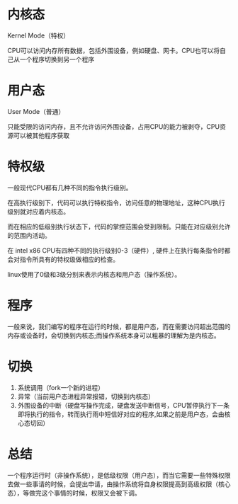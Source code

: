 # 内核态

Kernel Mode（特权）

CPU可以访问内存所有数据，包括外围设备，例如硬盘、网卡。CPU也可以将自己从一个程序切换到另一个程序

# 用户态

User Mode（普通）

只能受限的访问内存，且不允许访问外围设备，占用CPU的能力被剥夺，CPU资源可以被其他程序获取

# 特权级

一般现代CPU都有几种不同的指令执行级别。

在高执行级别下，代码可以执行特权指令，访问任意的物理地址，这种CPU执行级别就对应着内核态。

而在相应的低级别执行状态下，代码的掌控范围会受到限制。只能在对应级别允许的范围内活动。

在 intel x86 CPU有四种不同的执行级别0-3（硬件）, 硬件上在执行每条指令时都会对指令所具有的特权级做相应的检查。

linux使用了0级和3级分别来表示内核态和用户态（操作系统）。

# 程序

一般来说，我们编写的程序在运行的时候，都是用户态，而在需要访问超出范围的内存或设备时，会切换到内核态;而操作系统本身可以粗暴的理解为是内核态。

# 切换

1. 系统调用（fork一个新的进程）
2. 异常（当前用户态进程异常报错，切换到内核态）
3. 外围设备的中断（硬盘写操作完成，硬盘发送中断信号，CPU暂停执行下一条即将执行的指令，转而执行雨中短信好对应的程序,如果之前是用户态，会由核心态切回）

# 总结

一个程序运行时（非操作系统），是低级权限（用户态），而当它需要一些特殊权限去做一些事请的时候，会提出申请，由操作系统将自身权限提高到高级权限（核心态），等做完这个事情的时候，权限又会被下调。
